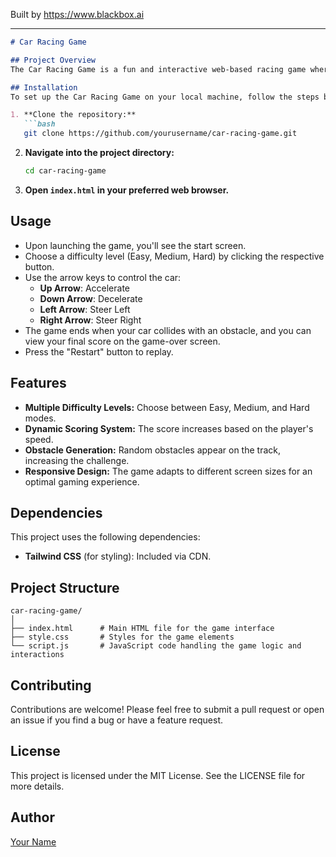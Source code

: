 
Built by https://www.blackbox.ai

---

```markdown
# Car Racing Game

## Project Overview
The Car Racing Game is a fun and interactive web-based racing game where players can choose their difficulty level and try to avoid obstacles while scoring points. The game features a dynamic gaming experience, utilizing HTML5 Canvas for rendering and styled with Tailwind CSS.

## Installation
To set up the Car Racing Game on your local machine, follow the steps below:

1. **Clone the repository:**
   ```bash
   git clone https://github.com/yourusername/car-racing-game.git
   ```
   
2. **Navigate into the project directory:**
   ```bash
   cd car-racing-game
   ```

3. **Open `index.html` in your preferred web browser.**

## Usage
- Upon launching the game, you'll see the start screen.
- Choose a difficulty level (Easy, Medium, Hard) by clicking the respective button.
- Use the arrow keys to control the car:
  - **Up Arrow**: Accelerate
  - **Down Arrow**: Decelerate
  - **Left Arrow**: Steer Left
  - **Right Arrow**: Steer Right
- The game ends when your car collides with an obstacle, and you can view your final score on the game-over screen.
- Press the "Restart" button to replay.

## Features
- **Multiple Difficulty Levels:** Choose between Easy, Medium, and Hard modes.
- **Dynamic Scoring System:** The score increases based on the player's speed.
- **Obstacle Generation:** Random obstacles appear on the track, increasing the challenge.
- **Responsive Design:** The game adapts to different screen sizes for an optimal gaming experience.

## Dependencies
This project uses the following dependencies:
- **Tailwind CSS** (for styling): Included via CDN.

## Project Structure
```
car-racing-game/
│
├── index.html      # Main HTML file for the game interface
├── style.css       # Styles for the game elements
└── script.js       # JavaScript code handling the game logic and interactions
```

## Contributing
Contributions are welcome! Please feel free to submit a pull request or open an issue if you find a bug or have a feature request.

## License
This project is licensed under the MIT License. See the LICENSE file for more details.

## Author
[Your Name](https://github.com/yourusername)
```